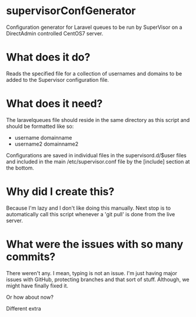 # supervisorConfGenerator
Configuration generator for Laravel queues to be run by SuperVisor on a DirectAdmin controlled CentOS7 server.

# What does it do?

Reads the specified file for a collection of usernames and domains to be added to the Supervisor configuration file.

# What does it need?

The laravelqueues file should reside in the same directory as this script and should be formatted like so:

- username domainname
- username2 domainname2

Configurations are saved in individual files in the supervisord.d/$user files and included in the main /etc/supervisor.conf file by the [include] section at the bottom.

# Why did I create this?

Because I'm lazy and I don't like doing this manually. Next stop is to automatically call this script whenever a 'git pull' is done from the live server.

# What were the issues with so many commits?

There weren't any. I mean, typing is not an issue. I'm just having major issues with GitHub, protecting branches and that sort of stuff. Although, we might have finally fixed it.

Or how about now?

Different extra